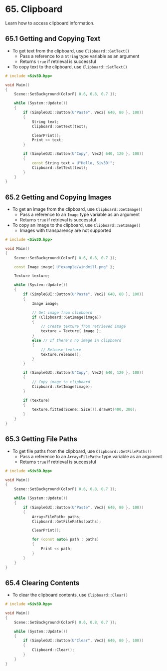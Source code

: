 # 65. Clipboard
Learn how to access clipboard information.

## 65.1 Getting and Copying Text
- To get text from the clipboard, use `Clipboard::GetText()`
    - Pass a reference to a `String` type variable as an argument
    - Returns `true` if retrieval is successful
- To copy text to the clipboard, use `Clipboard::SetText()`

```cpp
# include <Siv3D.hpp>

void Main()
{
	Scene::SetBackground(ColorF{ 0.6, 0.8, 0.7 });

	while (System::Update())
	{
		if (SimpleGUI::Button(U"Paste", Vec2{ 640, 80 }, 100))
		{
			String text;
			Clipboard::GetText(text);

			ClearPrint();
			Print << text;
		}

		if (SimpleGUI::Button(U"Copy", Vec2{ 640, 120 }, 100))
		{
			const String text = U"Hello, Siv3D!";
			Clipboard::SetText(text);
		}
	}
}
```

## 65.2 Getting and Copying Images
- To get an image from the clipboard, use `Clipboard::GetImage()`
    - Pass a reference to an `Image` type variable as an argument
    - Returns `true` if retrieval is successful
- To copy an image to the clipboard, use `Clipboard::SetImage()`
    - Images with transparency are not supported

```cpp
# include <Siv3D.hpp>

void Main()
{
	Scene::SetBackground(ColorF{ 0.6, 0.8, 0.7 });

	const Image image{ U"example/windmill.png" };

	Texture texture;

	while (System::Update())
	{
		if (SimpleGUI::Button(U"Paste", Vec2{ 640, 80 }, 100))
		{
			Image image;

			// Get image from clipboard
			if (Clipboard::GetImage(image))
			{
				// Create texture from retrieved image
				texture = Texture{ image };
			}
			else // If there's no image in clipboard
			{
				// Release texture
				texture.release();
			}
		}

		if (SimpleGUI::Button(U"Copy", Vec2{ 640, 120 }, 100))
		{
			// Copy image to clipboard
			Clipboard::SetImage(image);
		}

		if (texture)
		{
			texture.fitted(Scene::Size()).drawAt(400, 300);
		}
	}
}
```


## 65.3 Getting File Paths
- To get file paths from the clipboard, use `Clipboard::GetFilePaths()`
    - Pass a reference to an `Array<FilePath>` type variable as an argument
    - Returns `true` if retrieval is successful

```cpp
# include <Siv3D.hpp>

void Main()
{
	Scene::SetBackground(ColorF{ 0.6, 0.8, 0.7 });

	while (System::Update())
	{
		if (SimpleGUI::Button(U"Paste", Vec2{ 640, 80 }, 100))
		{
			Array<FilePath> paths;
			Clipboard::GetFilePaths(paths);

			ClearPrint();

			for (const auto& path : paths)
			{
				Print << path;
			}
		}
	}
}
```


## 65.4 Clearing Contents
- To clear the clipboard contents, use `Clipboard::Clear()`

```cpp
# include <Siv3D.hpp>

void Main()
{
	Scene::SetBackground(ColorF{ 0.6, 0.8, 0.7 });

	while (System::Update())
	{
		if (SimpleGUI::Button(U"Clear", Vec2{ 640, 80 }, 100))
		{
			Clipboard::Clear();
		}
	}
}
```